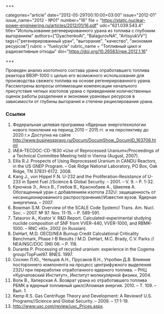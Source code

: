 +++

categories="article"
date="2012-05-29T00:10:00+03:00"
issue="2012-01"
issue_name="2012 - №01"
number="16"
file = "https://static.nuclear-power-engineering.ru/articles/2012/01/16.pdf"
udc="621.039.543.4"
title="Использование регенерированного урана из топлива с глубоким выгоранием"
authors=["DyachenkoAI", "BalagurovNA", "ArtisyukVV"]
tags=["регенерированный уран", "выгорание", "качество", "экономия ресурсов"]
rubric = "fuelcycle"
rubric_name = "Топливный цикл и радиоактивные отходы"
doi="https://doi.org/10.26583/npe.2012.1.16"

+++

Проведен анализ изотопного состава урана отработавшего топлива реактора ВВЭР-1000 с целью его возможного использования для производства свежего топлива на основе регенерированного урана. Рассмотрены вопросы оптимизации компенсации начального присутствия четных изотопов урана с приведением количественных оценок работы разделения и экономии урановых ресурсов в зависимости от глубины выгорания и степени рециклирования урана.

### Ссылки

1. Федеральная целевая программа «Ядерные энерготехнологии нового поколения на период 2010 – 2015 гг. и на перспективу до 2020 г.» Доступна на сайте http://www.businesspravo.ru/Docum/DocumShow_DocumID_163706.html
2. IAEA-TECDOC-CD-1630 «Use of Reprocessed Uranium»/Proceedings of a Technical Committee Meeting held in Vienna (August, 2007).
3. Ellis R.J. Prospects of Using Reprocessed Uranium in CANDU Reactors, in the US GNEP Program. – Oak Ridge National Laboratory, PO Box, Oak Ridge, TN 37831-6172. 2008.
4. Kang J., von Hippel F.N. U-232 and the Proliferation-Resistance of U-233 in Spent Fuel //Science & Global Security. – 2001. – V. 9. – Р. 1-32.
5. Крючков Э., Апсэ В., Глебов В., Краснобаев А., Шмелев А. Обогащенный уран с добавлением изотопа 232U: защищенность от несанкционированного распространения//Известия вузов. Ядерная энергетика. – 2007.
6. Bowman S.M. Overview of the SCALE Code System// Trans. Am. Nucl. Soc. – 2007. № 97. Nov. 11-15. – P. 589-591.
7. Tataurov A., Kvator V. R&D Report. Calculated-experimental studying nuclide composition of SNF from VVER-440, VVER-1000, and RBMK-1000. – RNC «КI», 2002 (in Russian).
8. DeHart, M.D. OECD/NEA Burnup Credit Calculational Criticality Benchmark, Phase I-B Results / M.D. DeHart, M.C. Brady, C.V. Parks // NEA/NSC/DOC (96) 06. – P. 118.
9. Durante P. Processing of recycled uranium: experience in the Cogema group/TopFuel97. BNES. 1997.
10. Соснин Л.Ю., Чельцов А.Н., Прусаков В.Н., Утробин Д.В. Влияние постороннего компонента на процесс центрифужного выделения 232U при переработке отработанного ядерного топлива. – РНЦ «Курчатовский Институт», Институт молекулярной физики, 2004.
11. Волк В., Хаперская А. Возврат урана из отработавшего топлива РБМК в ядерный топливный цикл//Атомная энергия. 2010. – Т. 109. – Вып. 1.
12. Kemp R.S. Gas Centrifuge Theory and Development: A Reviewof U.S. Programs//Science and Global Security. – 2009. – 17:1-19.
13. http://www.uxc.com/review/uxc_Prices.aspx.